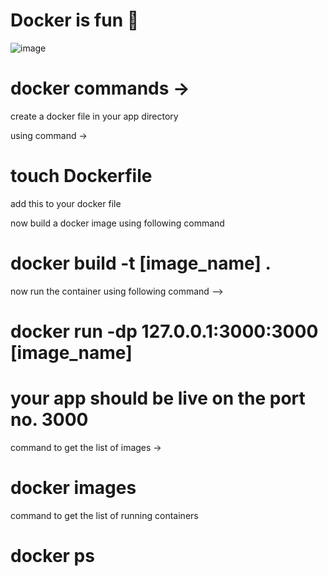 # Docker is fun 🐳

![image](https://github.com/Rudy45KC/Docker-is-fun/blob/master/dockerImage.png)

# docker commands -> 
create a docker file in your app directory 

using command ->
# touch Dockerfile

add this to your docker file 
<!-- FROM node:18-alpine
WORKDIR /app
COPY . .
RUN yarn install --production
CMD ["node", "src/index.js"]
EXPOSE 3000 -->

now build a docker image using following command 

# docker build -t [image_name] .

now run the container using following command --> 
# docker run -dp 127.0.0.1:3000:3000 [image_name]

# your app should be live on the port no. 3000

command to get the list of images ->

# docker images 

command to get the list of running containers

# docker ps 
